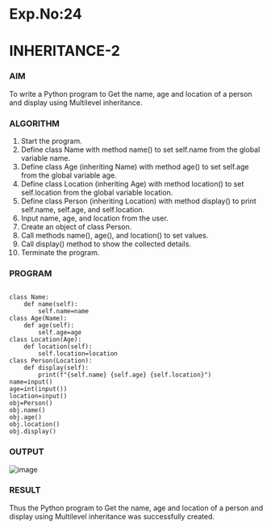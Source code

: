 # Exp.No:24  
# INHERITANCE-2

### AIM  

To write a Python program to Get the name, age and location of a person and display using Multilevel inheritance.

### ALGORITHM

1. Start the program.
2. Define class Name with method name() to set self.name from the global variable name.
3. Define class Age (inheriting Name) with method age() to set self.age from the global variable age.
4. Define class Location (inheriting Age) with method location() to set self.location from the global variable location.
5. Define class Person (inheriting Location) with method display() to print self.name, self.age, and self.location.
6. Input name, age, and location from the user.
7. Create an object of class Person.
8. Call methods name(), age(), and location() to set values.
9. Call display() method to show the collected details.
10. Terminate the program.

### PROGRAM

```

class Name:
    def name(self):
        self.name=name
class Age(Name):
    def age(self):
        self.age=age
class Location(Age):
    def location(self):
        self.location=location
class Person(Location):
    def display(self):
        print(f"{self.name} {self.age} {self.location}")
name=input()
age=int(input())
location=input()
obj=Person()
obj.name()
obj.age()
obj.location()
obj.display()

```

### OUTPUT

![image](https://github.com/user-attachments/assets/0d578f73-5a8e-4c2e-b2ac-5691858e0bbf)

### RESULT

Thus the Python program to Get the name, age and location of a person and display using Multilevel inheritance was successfully created.
